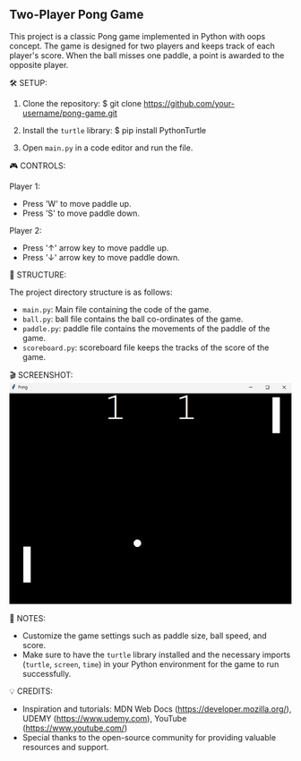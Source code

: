 
## Two-Player Pong Game
This project is a classic Pong game implemented in Python with oops concept. The game is designed for two players and keeps track of each player's score. When the ball misses one paddle, a point is awarded to the opposite player.



🛠️ SETUP:

1. Clone the repository:
   $ git clone https://github.com/your-username/pong-game.git

2. Install the `turtle` library:
   $ pip install PythonTurtle

3. Open `main.py` in a code editor and run the file.

🎮 CONTROLS:

Player 1:
- Press 'W' to move paddle up.
- Press 'S' to move paddle down.

Player 2:
- Press '↑' arrow key to move paddle up.
- Press '↓' arrow key to move paddle down.

📁 STRUCTURE:

The project directory structure is as follows:

- `main.py`: Main file containing the code of the game.
- `ball.py`: ball file contains the ball co-ordinates of the game.
- `paddle.py`: paddle file contains the movements of the paddle of the game.
- `scoreboard.py`: scoreboard file keeps the tracks of the score of the game.

🎬 SCREENSHOT:
![Alt text](https://github.com/Aditya-Bhatti/pong-game/blob/main/output.png)


📝 NOTES:

- Customize the game settings such as paddle size, ball speed, and score.
- Make sure to have the `turtle` library installed and the necessary imports (`turtle`, `screen`, `time`) in your Python environment for the game to run successfully.


💡 CREDITS:

- Inspiration and tutorials: MDN Web Docs (https://developer.mozilla.org/), UDEMY (https://www.udemy.com), YouTube (https://www.youtube.com/)
- Special thanks to the open-source community for providing valuable resources and support.
